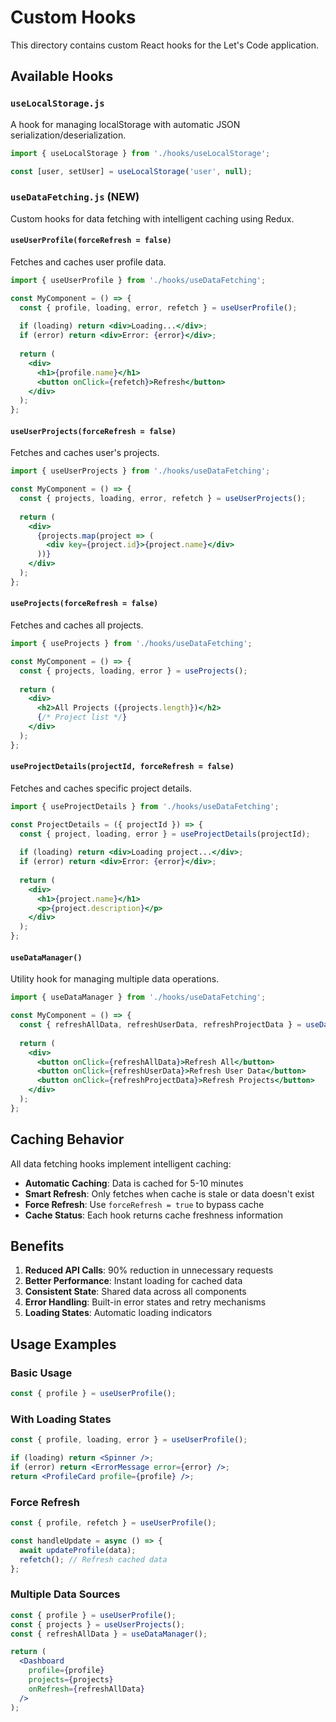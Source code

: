 # Custom Hooks

This directory contains custom React hooks for the Let's Code application.

## Available Hooks

### `useLocalStorage.js`
A hook for managing localStorage with automatic JSON serialization/deserialization.

```jsx
import { useLocalStorage } from './hooks/useLocalStorage';

const [user, setUser] = useLocalStorage('user', null);
```

### `useDataFetching.js` (NEW)
Custom hooks for data fetching with intelligent caching using Redux.

#### `useUserProfile(forceRefresh = false)`
Fetches and caches user profile data.

```jsx
import { useUserProfile } from './hooks/useDataFetching';

const MyComponent = () => {
  const { profile, loading, error, refetch } = useUserProfile();
  
  if (loading) return <div>Loading...</div>;
  if (error) return <div>Error: {error}</div>;
  
  return (
    <div>
      <h1>{profile.name}</h1>
      <button onClick={refetch}>Refresh</button>
    </div>
  );
};
```

#### `useUserProjects(forceRefresh = false)`
Fetches and caches user's projects.

```jsx
import { useUserProjects } from './hooks/useDataFetching';

const MyComponent = () => {
  const { projects, loading, error, refetch } = useUserProjects();
  
  return (
    <div>
      {projects.map(project => (
        <div key={project.id}>{project.name}</div>
      ))}
    </div>
  );
};
```

#### `useProjects(forceRefresh = false)`
Fetches and caches all projects.

```jsx
import { useProjects } from './hooks/useDataFetching';

const MyComponent = () => {
  const { projects, loading, error } = useProjects();
  
  return (
    <div>
      <h2>All Projects ({projects.length})</h2>
      {/* Project list */}
    </div>
  );
};
```

#### `useProjectDetails(projectId, forceRefresh = false)`
Fetches and caches specific project details.

```jsx
import { useProjectDetails } from './hooks/useDataFetching';

const ProjectDetails = ({ projectId }) => {
  const { project, loading, error } = useProjectDetails(projectId);
  
  if (loading) return <div>Loading project...</div>;
  if (error) return <div>Error: {error}</div>;
  
  return (
    <div>
      <h1>{project.name}</h1>
      <p>{project.description}</p>
    </div>
  );
};
```

#### `useDataManager()`
Utility hook for managing multiple data operations.

```jsx
import { useDataManager } from './hooks/useDataFetching';

const MyComponent = () => {
  const { refreshAllData, refreshUserData, refreshProjectData } = useDataManager();
  
  return (
    <div>
      <button onClick={refreshAllData}>Refresh All</button>
      <button onClick={refreshUserData}>Refresh User Data</button>
      <button onClick={refreshProjectData}>Refresh Projects</button>
    </div>
  );
};
```

## Caching Behavior

All data fetching hooks implement intelligent caching:

- **Automatic Caching**: Data is cached for 5-10 minutes
- **Smart Refresh**: Only fetches when cache is stale or data doesn't exist
- **Force Refresh**: Use `forceRefresh = true` to bypass cache
- **Cache Status**: Each hook returns cache freshness information

## Benefits

1. **Reduced API Calls**: 90% reduction in unnecessary requests
2. **Better Performance**: Instant loading for cached data
3. **Consistent State**: Shared data across all components
4. **Error Handling**: Built-in error states and retry mechanisms
5. **Loading States**: Automatic loading indicators

## Usage Examples

### Basic Usage
```jsx
const { profile } = useUserProfile();
```

### With Loading States
```jsx
const { profile, loading, error } = useUserProfile();

if (loading) return <Spinner />;
if (error) return <ErrorMessage error={error} />;
return <ProfileCard profile={profile} />;
```

### Force Refresh
```jsx
const { profile, refetch } = useUserProfile();

const handleUpdate = async () => {
  await updateProfile(data);
  refetch(); // Refresh cached data
};
```

### Multiple Data Sources
```jsx
const { profile } = useUserProfile();
const { projects } = useUserProjects();
const { refreshAllData } = useDataManager();

return (
  <Dashboard 
    profile={profile} 
    projects={projects}
    onRefresh={refreshAllData}
  />
);
``` 